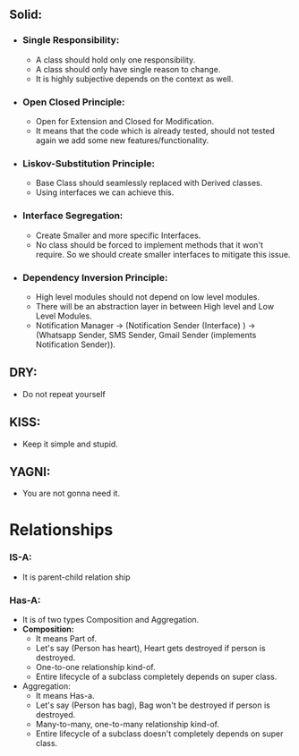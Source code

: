## Solid:
- ### Single Responsibility:
	- A class should hold only one responsibility.
	- A class should only have single reason to change.
	- It is highly subjective depends on the context as well.

- ### Open Closed Principle:
	- Open for Extension and Closed for Modification.
	- It means that the code which is already tested, should not tested again we add some new features/functionality.

- ### Liskov-Substitution Principle:
	- Base Class should seamlessly replaced with Derived classes.
	- Using interfaces we can achieve this.

- ### Interface Segregation:
	- Create Smaller and more specific Interfaces.
	- No class should be forced to implement  methods that it won't require. So we should create smaller interfaces to mitigate this issue.

- ### Dependency Inversion Principle:
	- High level modules should not depend on low level modules.
	- There will be an abstraction layer in between High level and Low Level Modules.
	- Notification Manager -> (Notification Sender (Interface) ) -> (Whatsapp Sender, SMS Sender, Gmail Sender (implements Notification Sender)).


## DRY:
- Do not repeat yourself

## KISS:
- Keep it simple and stupid.

## YAGNI:
- You are not gonna need it.



# Relationships
### IS-A:
- It is parent-child relation ship

### Has-A:
- It is of two types Composition and Aggregation.
- **Composition:**
	- It means Part of.
	- Let's say (Person has heart), Heart gets destroyed if person is destroyed.
	- One-to-one relationship kind-of.
	- Entire lifecycle of a subclass completely depends on super class.
- Aggregation:
	- It means Has-a.
	- Let's say (Person has bag), Bag won't be destroyed if person is destroyed.
	- Many-to-many, one-to-many relationship kind-of.
	- Entire lifecycle of a subclass doesn't completely depends on super class.